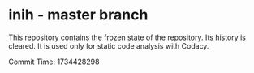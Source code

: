 # inih - master branch

This repository contains the frozen state of the repository.
Its history is cleared. It is used only for static code
analysis with Codacy.

Commit Time: 1734428298